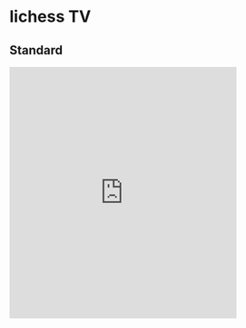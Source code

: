 # lichess TV

## Standard
<body><iframe src="https://lichess.org/tv/frame?theme=brown&bg=dark" style="width: 400px; height: 444px;" allowtransparency="true" frameborder="0"></iframe></body>
